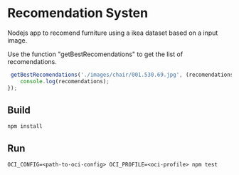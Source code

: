# Recomendation Systen
Nodejs app to recomend furniture using a ikea dataset based on a input image.

Use the function "getBestRecomendations" to get the list of recomendations.


```javascript
 getBestRecomendations('./images/chair/001.530.69.jpg', (recomendations) => {
    console.log(recomendations);
});
```

## Build
```
npm install
```

## Run
```
OCI_CONFIG=<path-to-oci-config> OCI_PROFILE=<oci-profile> npm test
```
